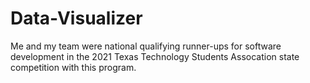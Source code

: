 # Data-Visualizer
Me and my team were national qualifying runner-ups for software development in the 2021 Texas Technology Students Assocation state competition with this program.
